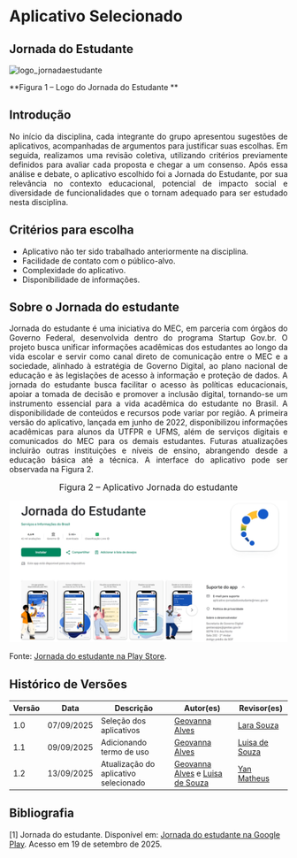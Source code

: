 # Aplicativo Selecionado 

## Jornada do Estudante 

![logo_jornadaestudante](https://i.postimg.cc/7Y3y8CPW/jornada-do-est-removebg-preview.png)

**Figura 1 – Logo do Jornada do Estudante **

## Introdução

<div style="text-align: justify;"> 
No início da disciplina, cada integrante do grupo apresentou sugestões de aplicativos, acompanhadas de argumentos para justificar suas escolhas. Em seguida, realizamos uma revisão coletiva, utilizando critérios previamente definidos para avaliar cada proposta e chegar a um consenso. Após essa análise e debate, o aplicativo escolhido foi a Jornada do Estudante, por sua relevância no contexto educacional, potencial de impacto social e diversidade de funcionalidades que o tornam adequado para ser estudado nesta disciplina.
</div>

## Critérios para escolha
- Aplicativo não ter sido trabalhado anteriormente na disciplina.
- Facilidade de contato com o público-alvo.
- Complexidade do aplicativo.
- Disponibilidade de informações.

## Sobre o Jornada do estudante

<div style="text-align: justify;"> 
Jornada do estudante é uma iniciativa do MEC, em parceria com órgãos do Governo Federal, desenvolvida dentro do programa Startup Gov.br. O projeto busca unificar informações acadêmicas dos estudantes ao longo da vida escolar e servir como canal direto de comunicação entre o MEC e a sociedade, alinhado à estratégia de Governo Digital, ao plano nacional de educação e às legislações de acesso à informação e proteção de dados. A jornada do estudante busca facilitar o acesso às políticas educacionais, apoiar a tomada de decisão e promover a inclusão digital, tornando-se um instrumento essencial para a vida acadêmica do estudante no Brasil. A disponibilidade de conteúdos e recursos pode variar por região.
A primeira versão do aplicativo, lançada em junho de 2022, disponibilizou informações acadêmicas para alunos da UTFPR e UFMS, além de serviços digitais e comunicados do MEC para os demais estudantes. Futuras atualizações incluirão outras instituições e níveis de ensino, abrangendo desde a educação básica até a técnica. A interface do aplicativo pode ser observada na Figura 2.
</div>

<font size="3"><p style="text-align: center">Figura 2 – Aplicativo Jornada do estudante </p></font>

![logo_Jornadaestudante](../img/jornadaestudanteplaystore.jpeg)

Fonte:  [Jornada do estudante na Play Store](https://play.google.com/store/apps/details?id=br.gov.mec.jornada.estudante&hl=pt-BR).




## Histórico de Versões

| Versão | Data       | Descrição                                  | Autor(es)                                             | Revisor(es)       |
|--------|------------|-------------|-----------------------------------------------------|----------------------------------------------------|
| 1.0    | 07/09/2025 | Seleção dos aplicativos                    | [Geovanna Alves](https://github.com/GeovannaUmbelino)   | [Lara Souza](https://github.com/mel14-hub) |
| 1.1    | 09/09/2025 | Adicionando termo de uso                   | [Geovanna Alves](https://github.com/GeovannaUmbelino)   | [Luisa de Souza](https://github.com/luisa12ll)     |
| 1.2    | 13/09/2025 | Atualização do aplicativo selecionado      | [Geovanna Alves](https://github.com/GeovannaUmbelino) e [Luisa de Souza](https://github.com/luisa12ll) | [Yan Matheus](https://github.com/Yanmatheus0812)   |



## Bibliografia
[1] Jornada do estudante. Disponível em: [Jornada do estudante na Google Play](https://play.google.com/store/apps/details?id=br.gov.mec.jornada.estudante&hl=pt-BR). Acesso em 19 de setembro de 2025.

